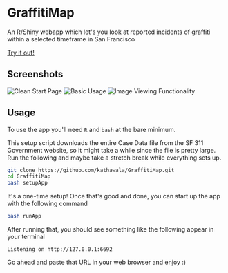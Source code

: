 # GraffitiMap
An R/Shiny webapp which let's you look at reported incidents of graffiti within a selected timeframe in San Francisco

[Try it out!](http://ec2-54-243-26-197.compute-1.amazonaws.com:3838/)

## Screenshots

![Clean Start Page](http://i.imgur.com/HKhYZz9.jpg)
![Basic Usage](http://i.imgur.com/ky8iFFs.jpg)
![Image Viewing Functionality](https://i.imgur.com/AFGUKtj.jpg)

## Usage

To use the app you'll need `R` and `bash` at the bare minimum.

This setup script downloads the entire Case Data file from the SF 311 Government website, so it might take a while since the file is pretty large.
Run the following and maybe take a stretch break while everything sets up.

```bash
git clone https://github.com/kathawala/GraffitiMap.git
cd GraffitiMap
bash setupApp
```

It's a one-time setup! Once that's good and done, you can start up the app with the following command

```bash
bash runApp
```

After running that, you should see something like the following appear in your terminal

`Listening on http://127.0.0.1:6692`

Go ahead and paste that URL in your web browser and enjoy :)

